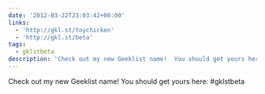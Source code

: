 ```yaml
---
date: '2012-03-22T23:03:42+00:00'
links:
  - 'http://gkl.st/toychicken'
  - 'http://gkl.st/beta'
tags:
  - gklstbeta
description: 'Check out my new Geeklist name!  You should get yours here:  #gklstbeta'
---
```

Check out my new Geeklist name!  You should get yours here:  #gklstbeta
